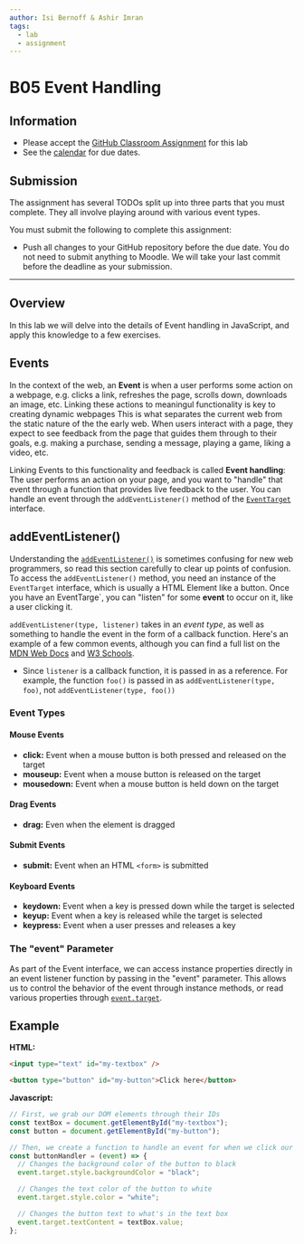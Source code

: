 ```yaml
---
author: Isi Bernoff & Ashir Imran
tags:
  - lab
  - assignment
---
```


# B05 Event Handling

## Information

- Please accept the [GitHub Classroom Assignment](https://classroom.github.com/a/OGbk21J-) for this lab
- See the [calendar](/docs/information/schedule/#labs) for due dates.

## Submission

The assignment has several TODOs split up into three parts that you must complete. They all involve playing around with various event types.

You must submit the following to complete this assignment:

- Push all changes to your GitHub repository before the due date. You do not need to submit anything to Moodle. We will take your last commit before the deadline as your submission.

---

## Overview

In this lab we will delve into the details of Event handling in JavaScript, and apply this knowledge to a few exercises.

## Events

In the context of the web, an **Event** is when a user performs some action on a webpage, e.g. clicks a link, refreshes the page, scrolls down, downloads an image, etc. Linking these actions to meaningul functionality is key to creating dynamic webpages This is what separates the current web from the static nature of the the early web. When users interact with a page, they expect to see feedback from the page that guides them through to their goals, e.g. making a purchase, sending a message, playing a game, liking a video, etc.

Linking Events to this functionality and feedback is called **Event handling**: The user performs an action on your page, and you want to "handle" that event through a function that provides live feedback to the user. You can handle an event through the `addEventListener()` method of the [`EventTarget`](https://developer.mozilla.org/en-US/docs/Web/API/EventTarget) interface.

## addEventListener()

Understanding the [`addEventListener()`](https://developer.mozilla.org/en-US/docs/Web/API/EventTarget/addEventListener) is sometimes confusing for new web programmers, so read this section carefully to clear up points of confusion. To access the `addEventListener()` method, you need an instance of the `EventTarget` interface, which is usually a HTML Element like a button. Once you have an EventTarge`, you can "listen" for some **event** to occur on it, like a user clicking it.

`addEventListener(type, listener)` takes in an _event type_, as well as something to handle the event in the form of a callback function. Here's an example of a few common events, although you can find a full list on the [MDN Web Docs](https://developer.mozilla.org/en-US/docs/Web/API/Event) and [W3 Schools](https://www.w3schools.com/tags/ref_eventattributes.asp).

- Since `listener` is a callback function, it is passed in as a reference. For example, the function `foo()` is passed in as `addEventListener(type, foo)`, not `addEventListener(type, foo())`

### Event Types

#### Mouse Events

- **click:** Event when a mouse button is both pressed and released on the target
- **mouseup:** Event when a mouse button is released on the target
- **mousedown:** Event when a mouse button is held down on the target

#### Drag Events

- **drag:** Even when the element is dragged

#### Submit Events

- **submit:** Event when an HTML `<form>` is submitted

#### Keyboard Events

- **keydown:** Event when a key is pressed down while the target is selected
- **keyup:** Event when a key is released while the target is selected
- **keypress:** Event when a user presses and releases a key

### The "event" Parameter

As part of the Event interface, we can access instance properties directly in an event listener function by passing in the "event" parameter. This allows us to control the behavior of the event through instance methods, or read various properties through [`event.target`](https://developer.mozilla.org/en-US/docs/Web/API/Event/target).

## Example

**HTML:**

```html
<input type="text" id="my-textbox" />

<button type="button" id="my-button">Click here</button>
```

**Javascript:**

```javascript
// First, we grab our DOM elements through their IDs
const textBox = document.getElementById("my-textbox");
const button = document.getElementById("my-button");

// Then, we create a function to handle an event for when we click our button
const buttonHandler = (event) => {
  // Changes the background color of the button to black
  event.target.style.backgroundColor = "black";

  // Changes the text color of the button to white
  event.target.style.color = "white";

  // Changes the button text to what's in the text box
  event.target.textContent = textBox.value;
};
```
